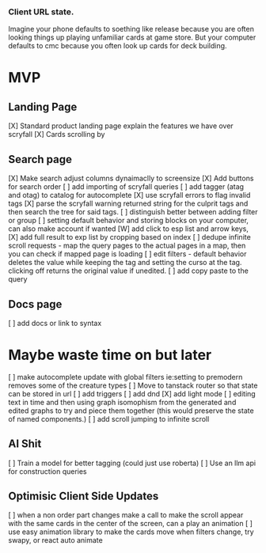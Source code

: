 ### Client URL state.
Imagine your phone defaults to soething like release because you are often looking things up playing unfamiliar cards at game store. But your computer defaults to cmc because you often look up cards for deck building.



# MVP
## Landing Page
 [X] Standard product landing page explain the features we have over scryfall
 [X] Cards scrolling by

## Search page
 [X] Make search adjust columns dynaimaclly to screensize
 [X] Add buttons for search order
 [ ] add importing of scryfall queries
 [ ] add tagger (atag and otag) to catalog for autocomplete
 [X] use scryfall errors to flag invalid tags
    [X] parse the scryfall warning returned string for the culprit tags and then search the tree for said tags.
 [ ] distinguish better between adding filter or group
 [ ] setting default behavior and storing blocks on your computer, can also make account if wanted
 [W] add click to esp list and arrow keys,
 [X] add full result to exp list by cropping based on index
 [ ] dedupe infinite scroll requests - map the query pages to the actual pages in a map, then you can check if mapped page is loading
 [ ] edit filters - default behavior deletes the value while keeping the tag and setting the curso at the tag. clicking off returns the original value if unedited.
 [ ] add copy paste to the query

## Docs page
 [ ] add docs or link to syntax

# Maybe waste time on but later
 [ ] make autocomplete update with global filters ie:setting to premodern removes some of the creature types
 [ ] Move to tanstack router so that state can be stored in url
 [ ] add triggers
 [ ] add dnd
 [X] add light mode
 [ ] editing text in time and then using graph isomophism from the generated and edited graphs to try and piece them together (this would preserve the state of named components.)
 [ ] add scroll jumping to infinite scroll
## AI Shit
 [ ] Train a model for better tagging (could just use roberta)
 [ ] Use an llm api for construction queries 
## Optimisic Client Side Updates
 [ ] when a non order part changes make a call to make the scroll appear with the same cards in the center of the screen, can a play an animation
 [ ] use easy animation library to make the cards move when filters change, try swapy, or react auto animate

